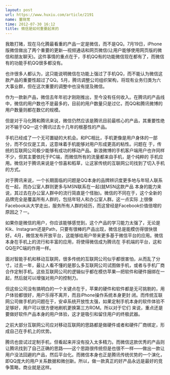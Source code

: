 ```yaml
---
layout: post
url: https://www.huxiu.com/article/2191
name: 董晓常
time: 2012-07-30 16:12
title: 微信是如何重要起来的
---
```

我敢打赌，现在马化腾最看重的产品一定是微信，而不是QQ。7月19日，iPhone版微信做出了两个重要的更新—视频通话和网页微信(让用户能够使用网页版的微信和朋友聊天)。这件事情的重点在于，手机QQ有的功能微信现在都有了，而微信有的功能手机QQ很多都没有。

也许很多人都认为，这只能说明微信在功能上强过了手机QQ，而不能认为微信这款产品的重要性超过了QQ。5月，腾讯调整公司组织架构，将现有业务归类为六大事业群，但在这次重要的调整中也没有提及微信。

作为一款新产品，微信去年年初才刚刚推出，至今没有任何收入。在腾讯的产品线中，微信的用户数也不是最多的，目前的用户数量只是过亿，而QQ和腾讯微博的用户数量则都在数亿的规模。

但是对于马化腾和腾讯来说，微信仍然应该是腾讯目前最核心的产品，其重要性绝对不输于QQ—这个腾讯过去十几年的根基性的产品。

手机已经成了一个无可置疑的大机会。和PC相比，手机更像是用户身体的一部分，而不仅仅是工具，这意味着手机能够对用户形成更高的粘性。问题在 于，传统的互联网公司极少能够有成功的移动产品。新浪微博的手机客户端用户也许同样不少，但其主要依托于PC端，而微信所有的流量都来自手机，是个纯粹的 手机应用。微信对于腾讯来说是个惊喜和稻草，让这家传统的互联网公司找到了切入手机的方式。

对于腾讯来说，一个长期面临的问题是QQ本身的品牌辨识度更多地与年轻人联系在一起，而办公室人群则更多与MSN联系在一起(就MSN这款产品 本身的能力来说，其过去在办公室人群中的流行简直是个怪胎)。微信的不同在于，这个全新的品牌完全是覆盖所有人群的，包括年轻人和办公室人群。这一点实际 上很像Facebook从大学走出，服务所有人群的经历，而这曾经是Facebook价值倍增的原因之？一。

如果你是微信的用户，你应该能够感觉到，这个产品的学习能力太强了，无论是Kik、Instagram还是Path，只要有很棒的产品出现，微信总是能模仿得很快很好。4月，微信发布开放平台，这能够给用户带来更多基于微信平台的应用。微信本身在手机上的流行和丰富的应用，将使得微信成为腾讯在 手机端的平台，这和QQ在PC端的作用一样。

面对智能手机和移动互联网，很多传统的互联网公司似乎都很害怕，从而乱了分寸。过去一年，最让人看不懂的是那么多互联网公司试图做手机，或者与手机厂商合作定制手机。这些互联网公司的逻辑似乎都在模仿苹果—把软件和硬件捆绑在一起，然后就可以增强对用户的控制力。

但这些公司没有搞明白的一个关键点在于，苹果的硬件和软件都是无可挑剔的，用户体验都很好，用户乐得不离开，而且iPhone操作系统本身更封 闭。而传统互联网公司做手机的问题在于，安卓系统开放性太强，如果定制手机本身的软件体验不足够好，用户可以很方便地刷机更换第三方ROM。所以对于它们 来说，重点还是要做好软件产品本身的用户体验，这才是吸引和留住用户的终极武器。

之前大部分互联网公司应对移动互联网的思路都是做硬件或者和硬件厂商绑定，形成自己在手机上的优势。

腾讯也尝试过定制手机，但看起来并没有投入太多精力。而微信这款优秀的产品则让腾讯找到了自己正确的思路——这个思路很传统但是也很不一样——做出一款让用户没法回避的产品，然后平台化。而微信本身也正是腾讯传统优势的一个演化，即QQ庞大的用户关系数据和微创新。所以，做一款真正的好产品永远是最好的竞争策略，商业就是这样。

